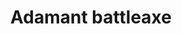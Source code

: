 ---
layout: item
title: Adamant battleaxe
item-id: 1371
datatable: true
id: 1371
name: "Adamant battleaxe"
monsters:
  - id: 2025
    name: "Greater demon"
    combat_level: 92
    wiki_url: "https://oldschool.runescape.wiki/w/Greater_demon#Level_92"
    drops:
      - quantity: "1"
        noted: false
        rarity: 0.015625
    image: "https://oldschool.runescape.wiki/images/5/56/Greater_demon.png?f293e"
---